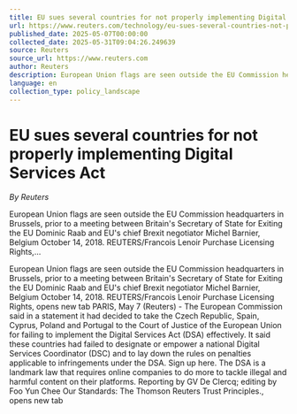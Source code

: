 ```yaml
---
title: EU sues several countries for not properly implementing Digital Services Act
url: https://www.reuters.com/technology/eu-sues-several-countries-not-properly-implementing-digital-services-act-2025-05-07/
published_date: 2025-05-07T00:00:00
collected_date: 2025-05-31T09:04:26.249639
source: Reuters
source_url: https://www.reuters.com
author: Reuters
description: European Union flags are seen outside the EU Commission headquarters in Brussels, prior to a meeting between Britain's Secretary of State for Exiting the EU Dominic Raab and EU's chief Brexit negotiator Michel Barnier, Belgium October 14, 2018. REUTERS/Francois Lenoir Purchase Licensing Rights,...
language: en
collection_type: policy_landscape
---
```


# EU sues several countries for not properly implementing Digital Services Act

*By Reuters*

European Union flags are seen outside the EU Commission headquarters in Brussels, prior to a meeting between Britain's Secretary of State for Exiting the EU Dominic Raab and EU's chief Brexit negotiator Michel Barnier, Belgium October 14, 2018. REUTERS/Francois Lenoir Purchase Licensing Rights,...

European Union flags are seen outside the EU Commission headquarters in Brussels, prior to a meeting between Britain's Secretary of State for Exiting the EU Dominic Raab and EU's chief Brexit negotiator Michel Barnier, Belgium October 14, 2018. REUTERS/Francois Lenoir Purchase Licensing Rights, opens new tab PARIS, May 7 (Reuters) - The European Commission said in a statement it had decided to take the Czech Republic, Spain, Cyprus, Poland and Portugal to the Court of Justice of the European Union for failing to implement the Digital Services Act (DSA) effectively. It said these countries had failed to designate or empower a national Digital Services Coordinator (DSC) and to lay down the rules on penalties applicable to infringements under the DSA. Sign up here. The DSA is a landmark law that requires online companies to do more to tackle illegal and harmful content on their platforms. Reporting by GV De Clercq; editing by Foo Yun Chee Our Standards: The Thomson Reuters Trust Principles., opens new tab